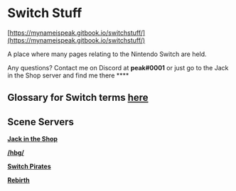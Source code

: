 # Switch Stuff

[https://mynameispeak.gitbook.io/switchstuff/](https://mynameispeak.gitbook.io/switchstuff/)

A place where many pages relating to the Nintendo Switch are held.

Any questions? Contact me on Discord at **peak\#0001** or just go to the Jack in the Shop server and find me there ****

## **Glossary for Switch terms** [**here**](https://nh-server.github.io/switch-guide/extras/glossary/)

## Scene Servers

[**Jack in the Shop**](https://discord.com/invite/vGqsaD2)

[**/hbg/**](https://discordapp.com/invite/kW29m2h)

[**Switch Pirates**](https://invite.gg/switchpirates)

[**Rebirth**](http://discord.io/reborn-nx)

